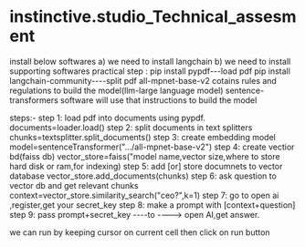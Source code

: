 # instinctive.studio_Technical_assesment
install below softwares 
a) we need to install langchain
b) we need to install supporting softwares
practical step : pip install pypdf---load pdf
                 pip install langchain-community----split pdf
all-mpnet-base-v2 cotains rules and regulations to build the model(llm-large language model)
sentence-transformers software will use that instructions to build the model


steps:-
step 1: load pdf into documents using pypdf.
              documents=loader.load()
step 2: split documents in text splitters
             chunks=textsplitter.split_documents()
step 3: create embedding model
             model=sentenceTransformer(".../all-mpnet-base-v2")
step 4: create vectior bd(faiss db)
              vector_store=faiss("model name,vector size,where to store hard disk or ram,for indexing)
step 5: add [or] store documnets to vector database
               vector_store.add_documents(chunks)
step 6: ask question to vector db and get relevant chunks
               context=vector_store.similarity_search("ceo?",k=1)
step 7: go to open ai ,register,get your secret_key
step 8: make a prompt with [context+question]
step 9: pass prompt+secret_key ----to ----> open AI,get answer.


we can run by keeping cursor on current cell then click on run button
